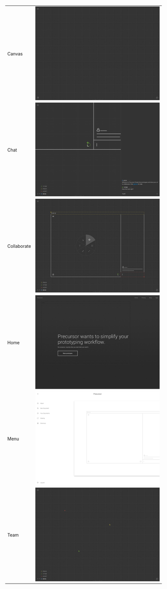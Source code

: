 <table>
  <tr>
    <td>Canvas</td>
    <td>
      <a href="https://raw.githubusercontent.com/precursorapp/press/master/screens-desktop/canvas.png">
        <img src="canvas.png"/>
      </a>
    </td>
  </tr>
  <tr>
    <td>Chat</td>
    <td>
      <a href="https://raw.githubusercontent.com/precursorapp/press/master/screens-desktop/chat.png">
        <img src="chat.png"/>
      </a>
    </td>
  </tr>
  <tr>
    <td>Collaborate</td>
    <td>
      <a href="https://raw.githubusercontent.com/precursorapp/press/master/screens-desktop/collaborate.png">
        <img src="collaborate.png"/>
      </a>
    </td>
  </tr>
  <tr>
    <td>Home</td>
    <td>
      <a href="https://raw.githubusercontent.com/precursorapp/press/master/screens-desktop/home.png">
        <img src="home.png"/>
      </a>
    </td>
  </tr>
  <tr>
    <td>Menu</td>
    <td>
      <a href="https://raw.githubusercontent.com/precursorapp/press/master/screens-desktop/menu.png">
        <img src="menu.png"/>
      </a>
    </td>
  </tr>
  <tr>
    <td>Team</td>
    <td>
      <a href="https://raw.githubusercontent.com/precursorapp/press/master/screens-desktop/team.png">
        <img src="team.png"/>
      </a>
    </td>
  </tr>
</table>
